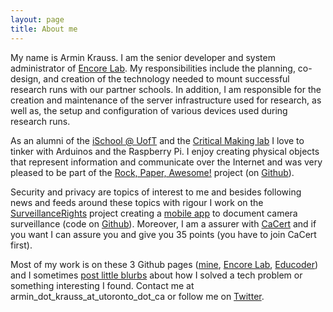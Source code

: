```yaml
---
layout: page
title: About me
---
```


My name is Armin Krauss. I am the senior developer and system administrator of [Encore Lab][encore]. My responsibilities include the planning, co-design, and creation of the technology needed to mount successful research runs with our partner schools. In addition, I am responsible for the creation and maintenance of the server infrastructure used for research, as well as, the setup and configuration of various devices used during research runs.

As an alumni of the [iSchool @ UofT][ischool] and the [Critical Making lab][critical] I love to tinker with Arduinos and the Raspberry Pi. I enjoy creating physical objects that represent information and communicate over the Internet and was very pleased to be part of the [Rock, Paper, Awesome!][RPA] project (on [Github][rpa_github]).

Security and privacy are topics of interest to me and besides following news and feeds around these topics with rigour I work on the [SurveillanceRights][surveillance] project creating a [mobile app][veos] to document camera surveillance (code on [Github][veos_github]). Moreover, I am a assurer with [CaCert][cacert] and if you want I can assure you and give you 35 points (you have to join CaCert first).

Most of my work is on these 3 Github pages ([mine][github_mackrauss], [Encore Lab][github_encorelab], [Educoder][github_educoder]) and I sometimes [post little blurbs][blog] about how I solved a tech problem or something interesting I found. Contact me at armin_dot_krauss_at_utoronto_dot_ca or follow me on [Twitter][twitter armin].

[encore]: http://encorelab.org
[ischool]: http://www.ischool.utoronto.ca/
[critical]: http://criticalmaking.com/critical-makers/
[RPA]: http://encorelab.org/2014/01/rock-paper-awesome/
[rpa_github]: https://github.com/educoder/rock_paper_awesome
[surveillance]: http://surveillancerights.ca/
[veos]: http://mobile.watch.surveillancerights.ca/
[veos_github]: https://github.com/veos
[cacert]: https://cacert.org/
[github_mackrauss]: https://github.com/mackrauss/
[github_encorelab]: https://github.com/encorelab/
[github_educoder]: https://github.com/educoder
[twitter armin]: https://twitter.com/mackrauss
[blog]: http://blog.armin.io